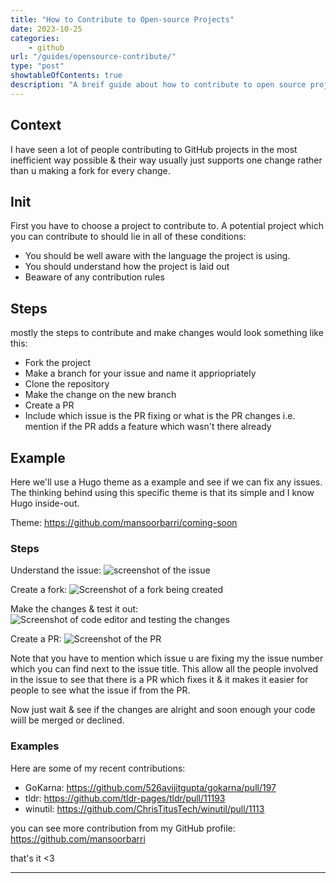 ```yaml
---
title: "How to Contribute to Open-source Projects"
date: 2023-10-25
categories: 
    - github
url: "/guides/opensource-contribute/"
type: "post"
showtableOfContents: true
description: "A breif guide about how to contribute to open source projects on GitHub - The Right Way"
---
```


## Context
I have seen a lot of people contributing to GitHub projects in the most inefficient way possible & their way usually just supports one change rather than u making a fork for every change. 

## Init 
First you have to choose a project to contribute to. A potential project which you can contribute to should lie in all of these conditions: 

- You should be well aware with the language the project is using. 
- You should understand how the project is laid out 
- Beaware of any contribution rules

## Steps 
mostly the steps to contribute and make changes would look something like this: 

- Fork the project
- Make a branch for your issue and name it appriopriately 
- Clone the repository 
- Make the change on the new branch
- Create a PR
- Include which issue is the PR fixing or what is the PR changes i.e. mention if the PR adds a feature which wasn't there already 

## Example 
Here we'll use a Hugo theme as a example and see if we can fix any issues. The thinking behind using this specific theme is that its simple and I know Hugo inside-out. 

Theme: https://github.com/mansoorbarri/coming-soon

### Steps 

Understand the issue: 
![screenshot of the issue](/img/guides/2023/opensource-contribute/understand-issue.png)

Create a fork: 
![Screenshot of a fork being created](/img/guides/2023/opensource-contribute/create-fork.png)

Make the changes & test it out: 
![Screenshot of code editor and testing the changes](/img/guides/2023/opensource-contribute/change-test.png)

Create a PR: 
![Screenshot of the PR](/img/guides/2023/opensource-contribute/pr.png)

Note that you have to mention which issue u are fixing my the issue number which you can find next to the issue title. This allow all the people involved in the issue to see that there is a PR which fixes it & it makes it easier for people to see what the issue if from the PR. 

Now just wait & see if the changes are alright and soon enough your code wiill be merged or declined.

### Examples 
Here are some of my recent contributions: 

- GoKarna: https://github.com/526avijitgupta/gokarna/pull/197
- tldr: https://github.com/tldr-pages/tldr/pull/11193
- winutil: https://github.com/ChrisTitusTech/winutil/pull/1113

you can see more contribution from my GitHub profile: https://github.com/mansoorbarri

that's it <3

----
